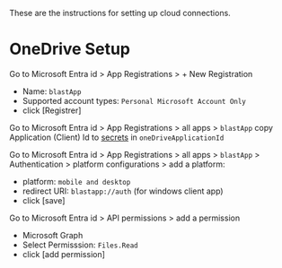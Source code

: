 These are the instructions for setting up cloud connections.

# OneDrive Setup
Go to Microsoft Entra id > App Registrations > + New Registration
* Name: `blastApp`
* Supported account types: `Personal Microsoft Account Only`
* click [Registrer]
  
Go to Microsoft Entra id > App Registrations > all apps > `blastApp`
copy Application (Client) Id to [secrets](/code/app/blastmodel/lib/secrets.dart) in `oneDriveApplicationId`

Go to Microsoft Entra id > App Registrations > all apps > `blastApp` > Authentication > platform configurations > add a platform:
* platform: `mobile and desktop`
* redirect URI: `blastapp://auth`  (for windows client app)
* click [save]

Go to Microsoft Entra id > API permissions > add a permission

* Microsoft Graph
* Select Permisssion: `Files.Read`
* click [add permission]